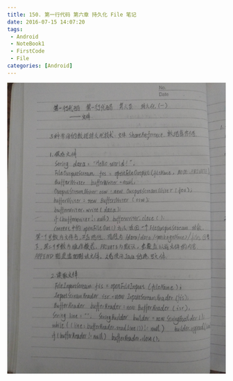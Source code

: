 ```yaml
---
title: 150. 第一行代码 第六章 持久化 File 笔记
date: 2016-07-15 14:07:20
tags:
 - Android
 - NoteBook1
 - FirstCode
 - File
categories: [Android]
---
```



![](https://github.com/devallever/DataProject/blob/master/data/notebook1img/150-first-code-android-chapter-6-note-file.jpg?raw=true)